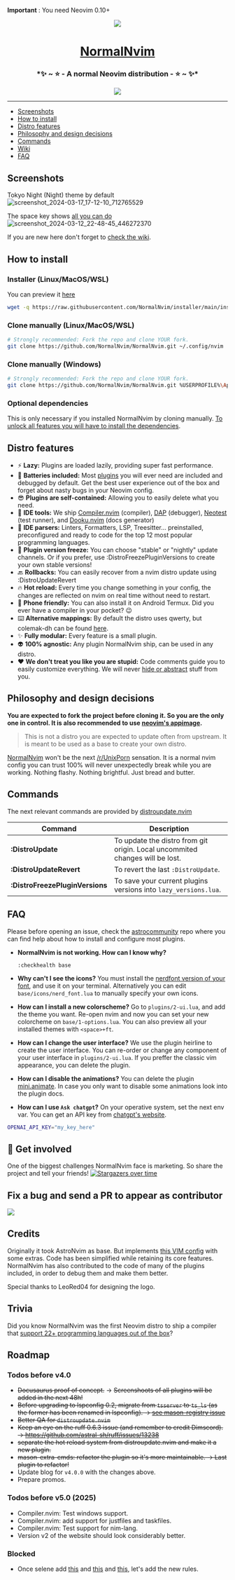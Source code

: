 **Important** : You need Neovim 0.10+

<div align="center">
  <img src="https://github.com/NormalNvim/NormalNvim/assets/3357792/76197752-0947-4392-a6bd-a59d64319028"></img>
  <h1><a href="https://github.com/NormalNvim/NormalNvim">NormalNvim</a></h1>
  <h3>*✨ ~ ⭐ - A normal Neovim distribution - ⭐ ~ ✨*</h3>
  <a href="https://discord.gg/ymcMaSnq7d" rel="nofollow">
      <img src="https://img.shields.io/discord/1121138836525813760?color=azure&labelColor=6DC2A4&logo=discord&logoColor=black&label=Join the discord server&style=for-the-badge" data-canonical-src="https://img.shields.io/discord/1121138836525813760">
    </a>
</div>

---

- [Screenshots](#screenshots)
- [How to install](#how-to-install)
- [Distro features](#distro-features)
- [Philosophy and design decisions](#philosophy-and-design-decisions)
- [Commands](#commands)
- [Wiki](https://github.com/NormalNvim/NormalNvim/wiki)
- [FAQ](#faq)

## Screenshots

Tokyo Night (Night) theme by default
![screenshot_2024-03-17_17-12-10_712765529](https://github.com/NormalNvim/NormalNvim/assets/3357792/096b260b-6678-405c-88b4-376a358e47d5)

The space key shows [all you can do](https://github.com/NormalNvim/NormalNvim/wiki/basic-mappings)
![screenshot_2024-03-12_22-48-45_446272370](https://github.com/NormalNvim/NormalNvim/assets/3357792/1fb4a576-e04f-481b-9692-67cdcc071d13)

If you are new here don't forget to [check the wiki](https://github.com/NormalNvim/NormalNvim/wiki).

## How to install

### Installer (Linux/MacOS/WSL)
You can preview it [here](https://github.com/NormalNvim/installer)
```sh
wget -q https://raw.githubusercontent.com/NormalNvim/installer/main/installer.sh && chmod +x installer.sh && ./installer.sh
```

### Clone manually (Linux/MacOS/WSL)
```sh
# Strongly recommended: Fork the repo and clone YOUR fork.
git clone https://github.com/NormalNvim/NormalNvim.git ~/.config/nvim
```

### Clone manually (Windows)
```sh
# Strongly recommended: Fork the repo and clone YOUR fork.
git clone https://github.com/NormalNvim/NormalNvim.git %USERPROFILE%\AppData\Local\nvim && nvim
```

### Optional dependencies
This is only necessary if you installed NormalNvim by cloning manually. [To unlock all features you will have to install the dependencies](https://github.com/NormalNvim/NormalNvim/wiki/dependencies).

## Distro features

* ⚡ **Lazy:** Plugins are loaded lazily, providing super fast performance.
* 🔋 **Batteries included:** Most [plugins](https://github.com/NormalNvim/NormalNvim/wiki/plugins) you will ever need are included and debugged by default. Get the best user experience out of the box and forget about nasty bugs in your Neovim config.
* 😎 **Plugins are self-contained:** Allowing you to easily delete what you need.
* 🤖 **IDE tools:** We ship [Compiler.nvim](https://github.com/Zeioth/compiler.nvim) (compiler), [DAP](https://github.com/mfussenegger/nvim-dap) (debugger), [Neotest](https://github.com/nvim-neotest/neotest) (test runner), and [Dooku.nvim](https://github.com/Zeioth/dooku.nvim) (docs generator)
* 🐞 **IDE parsers:** Linters, Formatters, LSP, Treesitter... preinstalled, preconfigured and ready to code for the top 12 most popular programming languages.
* 🥶 **Plugin version freeze:** You can choose "stable" or "nightly" update channels. Or if you prefer, use :DistroFreezePluginVersions to create your own stable versions!
* 🔙 **Rollbacks:** You can easily recover from a nvim distro update using :DistroUpdateRevert
* 🔥 **Hot reload:** Every time you change something in your config, the changes are reflected on nvim on real time without need to restart.
* 📱 **Phone friendly:** You can also install it on Android Termux. Did you ever have a compiler in your pocket? 😉
* ⌨️ **Alternative mappings:** By default the distro uses qwerty, but colemak-dh can be found [here](https://github.com/NormalNvim/NormalNvim/wiki).
* ✨ **Fully modular:** Every feature is a small plugin.
* 👽 **100% agnostic:** Any plugin NormalNvim ship, can be used in any distro.
* ❤️ **We don't treat you like you are stupid:** Code comments guide you to easily customize everything. We will never [hide or abstract](https://i.imgur.com/FCiZvp2.png) stuff from you.

## Philosophy and design decisions
__You are expected to fork the project before cloning it. So you are the only one in control. It is also recommended to use [neovim's appimage](https://github.com/neovim/neovim/releases).__

> This is not a distro you are expected to update often from upstream. It is meant to be used as a base to create your own distro.

[NormalNvim](https://github.com/NormalNvim/NormalNvim) won't be the next [/r/UnixPorn](https://www.reddit.com/r/unixporn/) sensation. It is a normal nvim config you can trust 100% will never unexpectedly break while you are working. Nothing flashy. Nothing brightful. Just bread and butter.

## Commands
The next relevant commands are provided by [distroupdate.nvim](https://github.com/Zeioth/distroupdate.nvim)

|  Command            | Description                             |
|---------------------|-----------------------------------------|
| **:DistroUpdate** | To update the distro from git origin. Local uncommited changes will be lost. |
| **:DistroUpdateRevert** | To revert the last `:DistroUpdate`. |
| **:DistroFreezePluginVersions** | To save your current plugins versions into `lazy_versions.lua`. |

## FAQ
Please before opening an issue, check the [astrocommunity](https://github.com/AstroNvim/astrocommunity) repo where you can find help about how to install and configure most plugins.

* **NormalNvim is not working. How can I know why?**

    `:checkhealth base`

* **Why can't I see the icons?** You must install the [nerdfont version of your font](https://www.nerdfonts.com/), and use it on your terminal. Alternatively you can edit `base/icons/nerd_font.lua` to manually specify your own icons.

* **How can I install a new colorscheme?** Go to `plugins/2-ui.lua`, and add the theme you want. Re-open nvim and now you can set your new colorcheme on `base/1-options.lua`. You can also preview all your installed themes with `<space>+ft`.

* **How can I change the user interface?** We use the plugin heirline to create the user interface. You can re-order or change any component of your user interface in `plugins/2-ui.lua`. If you preffer the classic vim appearance, you can delete the plugin.

* **How can I disable the animations?** You can delete the plugin [mini.animate](https://github.com/echasnovski/mini.animate). In case you only want to disable some animations look into the plugin docs.

* **How can I use `Ask chatgpt`?** On your operative system, set the next env var. You can get an API key from [chatgpt's website](https://platform.openai.com/account/api-keys).

```sh
OPENAI_API_KEY="my_key_here"
```

## 🌟 Get involved
One of the biggest challenges NormalNvim face is marketing. So share the project and tell your friends!
[![Stargazers over time](https://starchart.cc/NormalNvim/NormalNvim.svg)](https://starchart.cc/NormalNvim/NormalNvim)

## Fix a bug and send a PR to appear as contributor

<a href="https://github.com/NormalNvim/NormalNvim/graphs/contributors">
  <img src="https://contrib.rocks/image?repo=NormalNvim/NormalNvim" />
</a>

## Credits
Originally it took AstroNvim as base. But implements [this VIM config](https://github.com/amix/vimrc) with some extras. Code has been simplified while retaining its core features. NormalNvim has also contributed to the code of many of the plugins included, in order to debug them and make them better.

Special thanks to LeoRed04 for designing the logo.

## Trivia
Did you know NormalNvim was the first Neovim distro to ship a compiler that [support 22+ programming languages out of the box](https://www.youtube.com/watch?v=O42uCIBaCIQ)?

## Roadmap

### Todos before v4.0
* ~~Docusaurus proof of concept.~~ → ~~Screenshoots of all plugins will be added in the next 48h!~~
* ~~Before upgrading to lspconfig 0.2, migrate from `tsserver` to `ts_ls` (as the former has been renamed in lspconfig). → [see mason-registry issue](https://github.com/mason-org/mason-registry/issues/7132)~~
* ~~Better QA for `distroupdate.nvim`~~
* ~~Keep an eye on the ruff 0.6.3 issue (and remember to credit Dimscord). → https://github.com/astral-sh/ruff/issues/13238~~
* ~~separate the hot reload system from distroupdate.nvim and make it a new plugin.~~
* ~~mason-extra-cmds: refactor the plugin so it's more maintainable. → Last plugin to refactor!~~
* Update blog for `v4.0.0` with the changes above.
* Prepare promos.

### Todos before v5.0 (2025)
* Compiler.nvim: Test windows support.
* Compiler.nvim: add support for justfiles and taskfiles.
* Compiler.nvim: Test support for nim-lang.
* Version v2 of the website should look considerably better.

### Blocked
* Once selene add [this](https://github.com/Kampfkarren/selene/issues/224) and [this](https://github.com/Kampfkarren/selene/issues/524) and [this](https://github.com/Kampfkarren/selene/pull/591), let's add the new rules.
